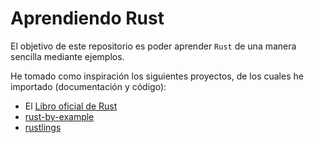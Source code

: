 # Aprendiendo Rust

El objetivo de este repositorio es poder aprender `Rust` de una manera sencilla mediante ejemplos.

He tomado como inspiración los siguientes proyectos, de los cuales he importado (documentación y código):

- El [Libro oficial de Rust](https://doc.rust-lang.org/book/)
- [rust-by-example](https://doc.rust-lang.org/stable/rust-by-example)
- [rustlings](https://github.com/rust-lang/rustlings)